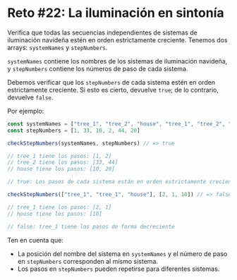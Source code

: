 # Reto #22: La iluminación en sintonía

Verifica que todas las secuencias independientes de sistemas de iluminación navideña estén en orden estrictamente creciente. Tenemos dos arrays: `systemNames` y `stepNumbers`.

`systemNames` contiene los nombres de los sistemas de iluminación navideña, y `stepNumbers` contiene los números de paso de cada sistema.

Debemos verificar que los `stepNumbers` de cada sistema estén en orden estrictamente creciente. Si esto es cierto, devuelve `true`; de lo contrario, devuelve `false`.

Por ejemplo:

```javascript
const systemNames = ["tree_1", "tree_2", "house", "tree_1", "tree_2", "house"]
const stepNumbers = [1, 33, 10, 2, 44, 20]

checkStepNumbers(systemNames, stepNumbers) // => true

// tree_1 tiene los pasos: [1, 2]
// tree_2 tiene los pasos: [33, 44]
// house tiene los pasos: [10, 20]

// true: Los pasos de cada sistema están en orden estrictamente creciente

checkStepNumbers(["tree_1", "tree_1", "house"], [2, 1, 10]) // => false

// tree_1 tiene los pasos: [2, 1]
// house tiene los pasos: [10]

// false: tree_1 tiene los pasos de forma decreciente
```

Ten en cuenta que:

- La posición del nombre del sistema en `systemNames` y el número de paso en `stepNumbers` corresponden al mismo sistema.
- Los pasos en `stepNumbers` pueden repetirse para diferentes sistemas.
